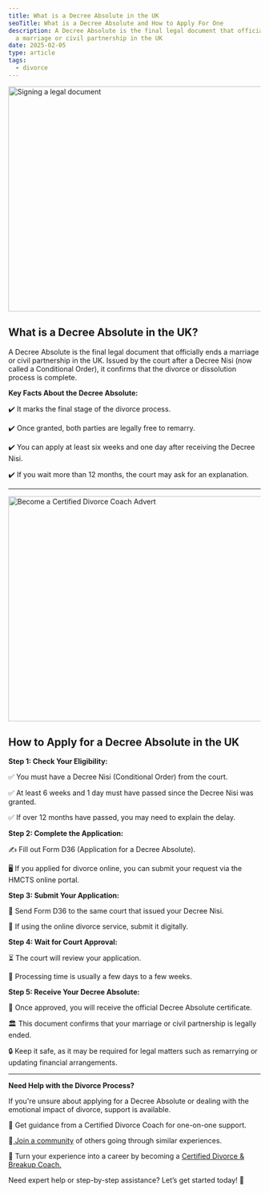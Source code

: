 ```yaml
---
title: What is a Decree Absolute in the UK
seoTitle: What is a Decree Absolute and How to Apply For One
description: A Decree Absolute is the final legal document that officially ends
  a marriage or civil partnership in the UK
date: 2025-02-05
type: article
tags:
  - divorce
---
```

<img src="/static/img/pexels-pixabay-48148.avif" alt="Signing a legal document" title="" class="Right" width="600px" height="450px" loading="lazy"/>

## What is a Decree Absolute in the UK?

A Decree Absolute is the final legal document that officially ends a marriage or civil partnership in the UK. Issued by the court after a Decree Nisi (now called a Conditional Order), it confirms that the divorce or dissolution process is complete.

**Key Facts About the Decree Absolute:**

✔️ It marks the final stage of the divorce process.

✔️ Once granted, both parties are legally free to remarry.

✔️ You can apply at least six weeks and one day after receiving the Decree Nisi.

✔️ If you wait more than 12 months, the court may ask for an explanation.

- - -

<a href="/book-a-free-call/"><img src="/static/img/divorce-coach-mpu.webp" alt="Become a Certified Divorce Coach Advert" title="" class="Right" width="600px" height="450px" loading="lazy"/></a>

## How to Apply for a Decree Absolute in the UK

**Step 1: Check Your Eligibility:**

✅ You must have a Decree Nisi (Conditional Order) from the court.

✅ At least 6 weeks and 1 day must have passed since the Decree Nisi was granted.

✅ If over 12 months have passed, you may need to explain the delay.

**Step 2: Complete the Application:**

✍️ Fill out Form D36 (Application for a Decree Absolute).

🖥️ If you applied for divorce online, you can submit your request via the HMCTS online portal.

**Step 3: Submit Your Application:**

📩 Send Form D36 to the same court that issued your Decree Nisi.

📲 If using the online divorce service, submit it digitally.

**Step 4: Wait for Court Approval:**

⏳ The court will review your application.

📆 Processing time is usually a few days to a few weeks.

**Step 5: Receive Your Decree Absolute:**

📜 Once approved, you will receive the official Decree Absolute certificate.

🏛️ This document confirms that your marriage or civil partnership is legally ended.

🔒 Keep it safe, as it may be required for legal matters such as remarrying or updating financial arrangements.

- - -

**Need Help with the Divorce Process?**

If you're unsure about applying for a Decree Absolute or dealing with the emotional impact of divorce, support is available.

💙 Get guidance from a Certified Divorce Coach for one-on-one support.

💙[ Join a community](https://divorce-coaching.com/breakup-support-groups/) of others going through similar experiences.

💙 Turn your experience into a career by becoming a [Certified Divorce & Breakup Coach.](https://divorce-coaching.com/becoming-a-certified-divorce-coach/)

Need expert help or step-by-step assistance? Let’s get started today! 🚀
